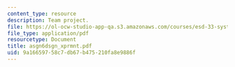 ```yaml
---
content_type: resource
description: Team project.
file: https://ol-ocw-studio-app-qa.s3.amazonaws.com/courses/esd-33-systems-engineering-summer-2004/9a16659758c7db67b475210fa8e9886f_asgn6dsgn_xprmnt.pdf
file_type: application/pdf
resourcetype: Document
title: asgn6dsgn_xprmnt.pdf
uid: 9a166597-58c7-db67-b475-210fa8e9886f
---
```

